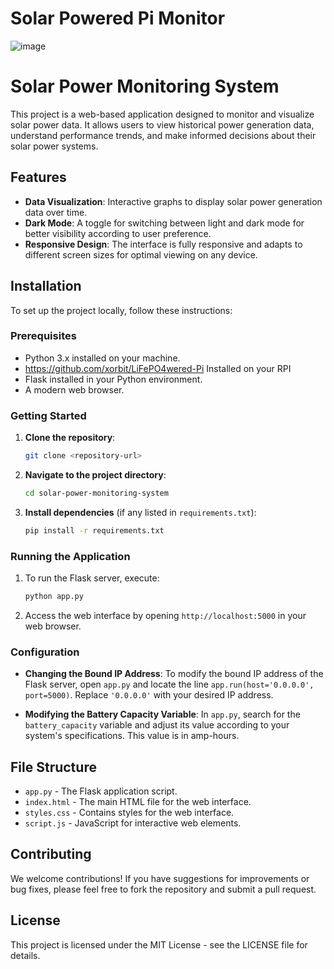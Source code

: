 # Solar Powered Pi Monitor

![image](https://github.com/ayysasha/lifepo4wered-web/assets/19575937/23247b10-a990-451e-b706-59a30d89855c)


# Solar Power Monitoring System

This project is a web-based application designed to monitor and visualize solar power data. It allows users to view historical power generation data, understand performance trends, and make informed decisions about their solar power systems.

## Features

- **Data Visualization**: Interactive graphs to display solar power generation data over time.
- **Dark Mode**: A toggle for switching between light and dark mode for better visibility according to user preference.
- **Responsive Design**: The interface is fully responsive and adapts to different screen sizes for optimal viewing on any device.

## Installation

To set up the project locally, follow these instructions:

### Prerequisites

- Python 3.x installed on your machine.
- https://github.com/xorbit/LiFePO4wered-Pi Installed on your RPI
- Flask installed in your Python environment.
- A modern web browser.

### Getting Started

1. **Clone the repository**:
   ```bash
   git clone <repository-url>
   ```
2. **Navigate to the project directory**:
   ```bash
   cd solar-power-monitoring-system
   ```
3. **Install dependencies** (if any listed in `requirements.txt`):
   ```bash
   pip install -r requirements.txt
   ```

### Running the Application

1. To run the Flask server, execute:
   ```bash
   python app.py
   ```
2. Access the web interface by opening `http://localhost:5000` in your web browser.

### Configuration

- **Changing the Bound IP Address**:
  To modify the bound IP address of the Flask server, open `app.py` and locate the line `app.run(host='0.0.0.0', port=5000)`. Replace `'0.0.0.0'` with your desired IP address.

- **Modifying the Battery Capacity Variable**:
  In `app.py`, search for the `battery_capacity` variable and adjust its value according to your system's specifications. This value is in amp-hours.

## File Structure

- `app.py` - The Flask application script.
- `index.html` - The main HTML file for the web interface.
- `styles.css` - Contains styles for the web interface.
- `script.js` - JavaScript for interactive web elements.

## Contributing

We welcome contributions! If you have suggestions for improvements or bug fixes, please feel free to fork the repository and submit a pull request.

## License

This project is licensed under the MIT License - see the LICENSE file for details.
